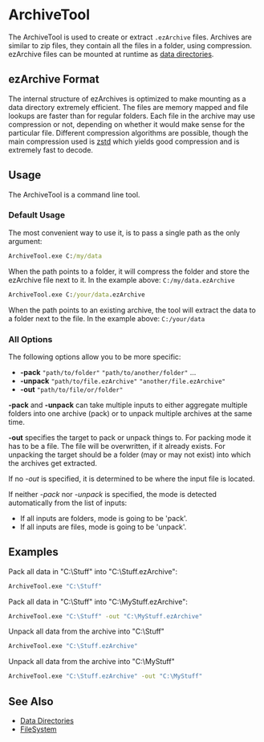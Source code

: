 # ArchiveTool

The ArchiveTool is used to create or extract `.ezArchive` files. Archives are similar to zip files, they contain all the files in a folder, using compression. ezArchive files can be mounted at runtime as [data directories](../projects/data-directories.md).

## ezArchive Format

The internal structure of ezArchives is optimized to make mounting as a data directory extremely efficient. The files are memory mapped and file lookups are faster than for regular folders. Each file in the archive may use compression or not, depending on whether it would make sense for the particular file. Different compression algorithms are possible, though the main compression used is [zstd](../appendix/third-party-code.md#zstd) which yields good compression and is extremely fast to decode.

## Usage

The ArchiveTool is a command line tool.

### Default Usage

The most convenient way to use it, is to pass a single path as the only argument:

```cmd
ArchiveTool.exe C:/my/data
```

When the path points to a folder, it will compress the folder and store the ezArchive file next to it. In the example above: `C:/my/data.ezArchive`

```cmd
ArchiveTool.exe C:/your/data.ezArchive
```

When the path points to an existing archive, the tool will extract the data to a folder next to the file. In the example above: `C:/your/data`

### All Options

The following options allow you to be more specific:

* **-pack** `"path/to/folder"` `"path/to/another/folder"` ...
* **-unpack** `"path/to/file.ezArchive"` `"another/file.ezArchive"`
* **-out** `"path/to/file/or/folder"`

**-pack** and **-unpack** can take multiple inputs to either aggregate multiple folders into one archive (pack) or to unpack multiple archives at the same time.

**-out** specifies the target to pack or unpack things to. For packing mode it has to be a file. The file will be overwritten, if it already exists.
For unpacking the target should be a folder (may or may not exist) into which the archives get extracted.

If no *-out* is specified, it is determined to be where the input file is located.

If neither *-pack* nor *-unpack* is specified, the mode is detected automatically from the list of inputs:

* If all inputs are folders, mode is going to be 'pack'.
* If all inputs are files, mode is going to be 'unpack'.

## Examples

Pack all data in "C:\Stuff" into "C:\Stuff.ezArchive":

```cmd
ArchiveTool.exe "C:\Stuff"
```
  
Pack all data in "C:\Stuff" into "C:\MyStuff.ezArchive":

```cmd
ArchiveTool.exe "C:\Stuff" -out "C:\MyStuff.ezArchive"
```
  
Unpack all data from the archive into "C:\Stuff"

```cmd
ArchiveTool.exe "C:\Stuff.ezArchive"
```
  
Unpack all data from the archive into "C:\MyStuff"

```cmd
ArchiveTool.exe "C:\Stuff.ezArchive" -out "C:\MyStuff"
```

## See Also


* [Data Directories](../projects/data-directories.md)
* [FileSystem](../runtime/filesystem.md)
